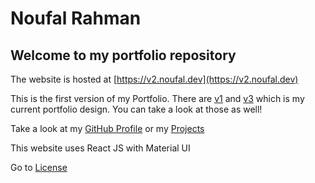 # Noufal Rahman

## Welcome to my portfolio repository

The website is hosted at [https://v2.noufal.dev](https://v2.noufal.dev)

This is the first version of my Portfolio. There are [v1](https://v1.noufal.dev) and [v3](https://noufal.dev) which is my current portfolio design. You can take a look at those as well!

Take a look at my [GitHub Profile](https://github.com/iamnoufal) or my [Projects](https://github.com/iamnoufal?tab=repositories)

This website uses React JS with Material UI

Go to [License](LICENSE)
